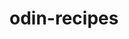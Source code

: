 # odin-recipes

<!-- 16/1/2023 -->
<!-- Completed first project from The Odin Project. -->
<!-- 

I have learned how to direct a link to another webpage not only once but three times with different contents in it. This has been a good first project as it taught me the basics of HTML that includes relative links, headings, paragraphs, image, unordered list and ordered lists. 



-->